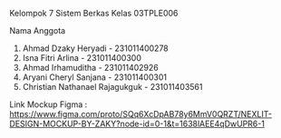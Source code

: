 Kelompok 7 Sistem Berkas Kelas 03TPLE006

Nama Anggota

1. Ahmad Dzaky Heryadi - 231011400278
2. Isna Fitri Arlina - 231011400300
3. Ahmad Irhamuditha - 231011402926
4. Aryani Cheryl Sanjana - 231011400301
5. Christian Nathanael Rajagukguk - 231011403561

Link Mockup Figma :
https://www.figma.com/proto/SQq6XcDpAB78y6MmV0QRZT/NEXLIT-DESIGN-MOCKUP-BY-ZAKY?node-id=0-1&t=1638lAEE4qDwUPR6-1
